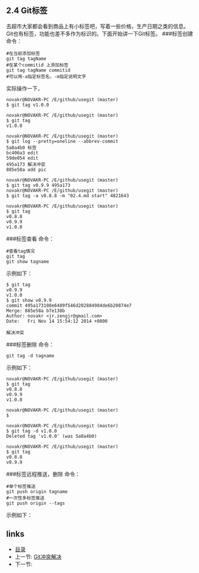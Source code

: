 ## 2.4 Git标签
去超市大家都会看到商品上有小标签吧，写着一些价格，生产日期之类的信息。Git也有标签，功能也差不多作为标识的。下面开始讲一下Git标签。
###标签创建
命令：

	#在当前添加标签
	git tag tagName
	#在某个commitid 上添加标签
	git tag tagName commitid
	#可以用-a指定标签名，-m指定说明文字
实际操作一下，

	novakr@NOVAKR-PC /E/github/usegit (master)
	$ git tag v1.0.0
	
	novakr@NOVAKR-PC /E/github/usegit (master)
	$ git tag
	v1.0.0
	
	novakr@NOVAKR-PC /E/github/usegit (master)
	$ git log --pretty=oneline --abbrev-commit
	5a8a4b0 标签
	bc406a3 edit
	59de054 edit
	495a173 解决冲突
	885e58a add pic
	
	novakr@NOVAKR-PC /E/github/usegit (master)
	$ git tag v0.9.9 495a173
	novakr@NOVAKR-PC /E/github/usegit (master)
	$ git tag -a v0.8.8 -m "02.4.md start" 4821643
	
	novakr@NOVAKR-PC /E/github/usegit (master)
	$ git tag
	v0.8.8
	v0.9.9
	v1.0.0
###标签查看
命令：

	#查看tag情况
	git tag
	git show tagname
示例如下：

	$ git tag
	v0.9.9
	v1.0.0
	$ git show v0.9.9
	commit 495a173108e6489f546d202884984de6b20874e7
	Merge: 885e58a b7e138b
	Author: novakr <jr.zengjr@gmail.com>
	Date:   Fri Nov 14 15:54:12 2014 +0800

    解决冲突
	
###标签删除
命令：

	git tag -d tagname
	
示例如下：

	novakr@NOVAKR-PC /E/github/usegit (master)
	$ git tag
	v0.8.8
	v0.9.9
	v1.0.0
	
	novakr@NOVAKR-PC /E/github/usegit (master)
	$
	
	novakr@NOVAKR-PC /E/github/usegit (master)
	$ git tag -d v1.0.0
	Deleted tag 'v1.0.0' (was 5a8a4b0)
	
	novakr@NOVAKR-PC /E/github/usegit (master)
	$ git tag
	v0.8.8
	v0.9.9
###标签远程推送，删除
命令：
	
	#单个标签推送
	git push origin tagname
	#一次性多标签推送
	git push origin --tags
	
示例如下：



## links
  * [目录](<preface.md>)
  * 上一节: [Git冲突解决](02.4.md)
  * 下一节: 
